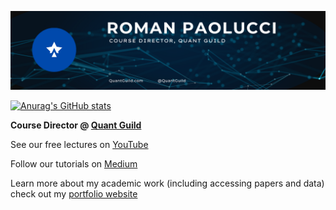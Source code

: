 ![](banner.png)



[![Anurag's GitHub stats](https://github-readme-stats.vercel.app/api?username=RomanMichaelPaolucci)](https://github.com/RomanMichaelPaolucci/github-readme-stats)

<b> Course Director @ <a href="https://quantguild.com"> Quant Guild <a/> </b>
  
See our free lectures on <a href="https://youtube.com/quantguild"> YouTube <a>
  
Follow our tutorials on <a href="https://romanmichaelpaolucci.medium.com/"> Medium </a>

Learn more about my academic work (including accessing papers and data) check out my <a href="https://romanpaolucci.com"> portfolio website </a>
  

